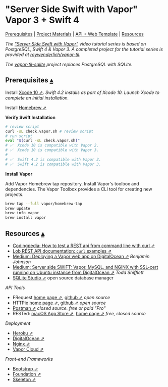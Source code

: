 # "Server Side Swift with Vapor"<br>Vapor 3 + Swift 4

<a id="toc"></a>
[Prerequisites](#Prerequisites) | 
[Project Materials](#ProjectMaterials) | 
[API + Web Template](#ApiWebTemplate) | 
[Resources](#Resources)

_The ["Server Side Swift with Vapor"](https://videos.raywenderlich.com/courses/115-server-side-swift-with-vapor/lessons/1) video tutorial series is based on PostgreSQL, Swift 4 & Vapor 3. A completed project for the tutorial series is provided at [raywenderlich/vapor-til](https://github.com/raywenderlich/vapor-til)._

_The [vapor-til-sqlite](https://github.com/VaporExamplesLab/vapor-til-sqlite) project replaces PostgreSQL with SQLite._

## Prerequisites <a id="Prerequisites">[▴](#toc)</a>

Install [Xcode 10 ⇗](https://itunes.apple.com/us/app/xcode/id497799835?mt=12). _Swift 4.2 installs as part of Xcode 10. Launch Xcode to complete an initial installation._  

Install [Homebrew ⇗](https://brew.sh/) 

**Verify Swift Installation**

``` sh
# review script
curl -sL check.vapor.sh # review script
# run script
eval "$(curl -sL check.vapor.sh)"
# ✅  Xcode 10 is compatible with Vapor 2.
# ✅  Xcode 10 is compatible with Vapor 3.
# 
# ✅  Swift 4.2 is compatible with Vapor 2.
# ✅  Swift 4.2 is compatible with Vapor 3.
``` 

**Install Vapor**

Add Vapor Homebrew tap repository. Install Vapor's toolbox and dependencies.  The Vapor Toolbox provides a CLI tool for creating new projects.

``` sh
brew tap --full vapor/homebrew-tap
brew update
brew info vapor
brew install vapor
``` 

## Resources <a id="Resources">[▴](#toc)</a>

* [Codingpedia: How to test a REST api from command line with curl ⇗](http://www.codingpedia.org/ama/how-to-test-a-rest-api-from-command-line-with-curl/)
* [Lob REST API documentation: `curl` examples ⇗](https://lob.com/docs)
* [Medium: Deploying a Vapor web app on DigitalOcean ⇗](https://medium.com/@BenjaminKJohnson/deploying-a-vapor-web-app-on-digitalocean-3bdeb4f504de) _Benjamin Johnson_
* [Medium: Server side SWIFT: Vapor, MySQL, and NGINX with SSL-cert running on Ubuntu instance from DigitalOcean ⇗](https://medium.com/@pumplerod/server-side-swift-vapor-mysql-and-nginx-with-ssl-cert-running-on-ubuntu-instance-from-e59f50f450e2) _Todd Shifflett_
* [SQLite Studio ⇗](https://sqlitestudio.pl) open source database manager

_API Tools_

* FRequest [home page ⇗](https://github.com/random-guy/FRequest), [github ⇗](https://github.com/random-guy/FRequest) _open source_
* HTTPie [home page ⇗](https://httpie.org/), [github ⇗](https://github.com/jakubroztocil/httpie) _open source_
* [Postman ⇗](https://www.getpostman.com/) _closed source. free or paid "Pro"_
* RESTed: [macOS App Store ⇗](https://itunes.apple.com/us/app/rested-simple-http-requests/id421879749), [home page ⇗](http://www.helloresolven.com/portfolio/rested/) _free, closed source_

_Deployment_

* [Heroku ⇗](https://blog.codeship.com/how-to-deploy-nginx-on-heroku/)
* [DigitalOcean ⇗](https://medium.com/@BenjaminKJohnson/deploying-a-vapor-web-app-on-digitalocean-3bdeb4f504de)
* [Nginx ⇗](https://docs.vapor.codes/2.0/deploy/nginx/)
* [Vapor Cloud ⇗](https://vapor.cloud/)

_Front-end Frameworks_

* [Bootstrap ⇗](http://getbootstrap.com/)
* [Foundation ⇗](https://foundation.zurb.com/)
* [Skeleton ⇗](http://getskeleton.com) 
